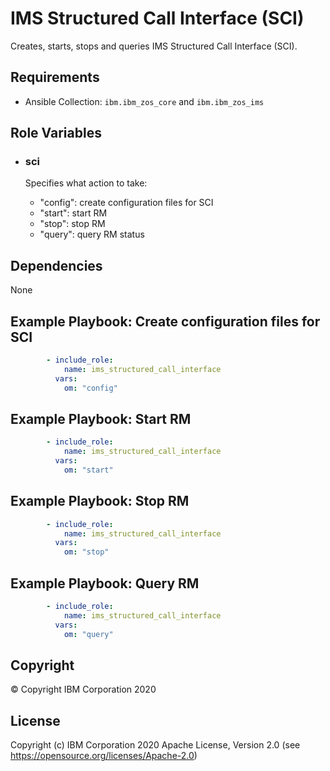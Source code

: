IMS Structured Call Interface (SCI)
=========

Creates, starts, stops and queries IMS Structured Call Interface (SCI).

Requirements
------------

* Ansible Collection: `ibm.ibm_zos_core` and `ibm.ibm_zos_ims`


Role Variables
--------------

- ### **sci**

  Specifies what action to take:
  - "config": create configuration files for SCI
  - "start":  start RM
  - "stop":   stop RM
  - "query":   query RM status


Dependencies
------------

None

Example Playbook: Create configuration files for SCI
----------------

```yaml 
        - include_role:
            name: ims_structured_call_interface
          vars:
            om: "config"
```

Example Playbook: Start RM
----------------

```yaml 
        - include_role:
            name: ims_structured_call_interface
          vars:
            om: "start"
```

Example Playbook: Stop RM
----------------

```yaml 
        - include_role:
            name: ims_structured_call_interface
          vars:
            om: "stop"
```

Example Playbook: Query RM
----------------

```yaml 
        - include_role:
            name: ims_structured_call_interface
          vars:
            om: "query"
```

## Copyright

© Copyright IBM Corporation 2020

License
-------

Copyright (c) IBM Corporation 2020 Apache License, Version 2.0 (see https://opensource.org/licenses/Apache-2.0)


